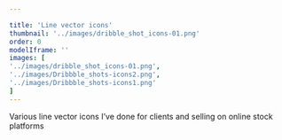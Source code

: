 ```yaml
---

title: 'Line vector icons'
thumbnail: '../images/dribble_shot_icons-01.png'
order: 0
modelIframe: ''
images: [
'../images/dribble_shot_icons-01.png',
'../images/Dribbble_shots-icons2.png',
'../images/Dribbble_shots-icons1.png'
]
---
```


Various line vector icons I’ve done for clients and
selling on online stock platforms
